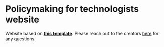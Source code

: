 # Policymaking for technologists website 

Website based on [**this template**](https://github.com/mmistakes/mm-github-pages-starter/generate). Please reach out to the creators [here](https://atg-abhishek.github.io/policymaking) for any questions.